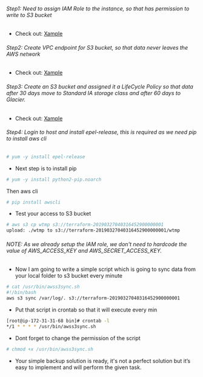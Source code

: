 ###### Step1: Need to assign IAM Role to the instance, so that has permission to write to S3 bucket

* Check out: [Xample](https://github.com/rufilboy/100DaysOfDevOps/blob/dev/Day%2045%20-Simple%20Backup%20Solution%20using%20S3%2C%20Glacier%20and%20VPC%20Endpoint/ec2_instance_s3_role.tf)

###### Step2: Create VPC endpoint for S3 bucket, so that data never leaves the AWS network

* Check out: [Xample](https://github.com/rufilboy/100DaysOfDevOps/blob/dev/Day%2045%20-Simple%20Backup%20Solution%20using%20S3%2C%20Glacier%20and%20VPC%20Endpoint/s3_vpc.tf)

###### Step3: Create an S3 bucket and assigned it a LifeCycle Policy so that data after 30 days move to Standard IA storage class and after 60 days to Glacier.

* Check out: [Xample](https://github.com/rufilboy/100DaysOfDevOps/blob/dev/Day%2045%20-Simple%20Backup%20Solution%20using%20S3%2C%20Glacier%20and%20VPC%20Endpoint/s3_storage_class.tf)

###### Step4: Login to host and install epel-release, this is required as we need pip to install aws cli


```sh
# yum -y install epel-release
```

* Next step is to install pip

```sh
# yum -y install python2-pip.noarch
```
Then aws cli
```sh
# pip install awscli
```

* Test your access to S3 bucket

```sh
# aws s3 cp wtmp s3://terraform-20190327040316452900000001
upload: ./wtmp to s3://terraform-20190327040316452900000001/wtmp
```

###### NOTE: As we already setup the IAM role, we don't need to hardcode the value of AWS_ACCESS_KEY and AWS_SECRET_ACCESS_KEY.

* Now I am going to write a simple script which is going to sync data from your local folder to s3 bucket every minute

```sh
# cat /usr/bin/awss3sync.sh
#!/bin/bash
aws s3 sync /var/log/. s3://terraform-20190327040316452900000001
```

* Put that script in crontab so that it will execute every min

```sh
[root@ip-172-31-31-68 bin]# crontab -l
*/1 * * * * /usr/bin/awss3sync.sh
```

* Dont forget to change the permission of the script

```sh
# chmod +x /usr/bin/awss3sync.sh
```

* Your simple backup solution is ready, it's not a perfect solution but it’s easy to implement and will perform the given task.